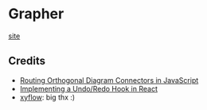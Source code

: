 # Grapher
[site](grapher-lime.vercel.app)


## Credits 
- [Routing Orthogonal Diagram Connectors in JavaScript](https://medium.com/swlh/routing-orthogonal-diagram-connectors-in-javascript-191dc2c5ff70)
- [Implementing a Undo/Redo Hook in React](https://geeksplainer.medium.com/implementing-a-undo-redo-hook-in-react-44862bdc3fa9)
- [xyflow](https://github.com/xyflow/xyflow): big thx :)
